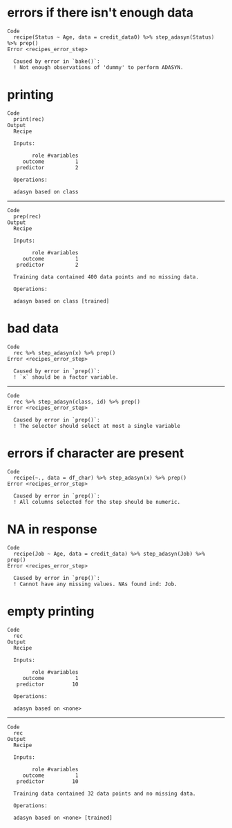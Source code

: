 # errors if there isn't enough data

    Code
      recipe(Status ~ Age, data = credit_data0) %>% step_adasyn(Status) %>% prep()
    Error <recipes_error_step>
      
      Caused by error in `bake()`:
      ! Not enough observations of 'dummy' to perform ADASYN.

# printing

    Code
      print(rec)
    Output
      Recipe
      
      Inputs:
      
            role #variables
         outcome          1
       predictor          2
      
      Operations:
      
      adasyn based on class

---

    Code
      prep(rec)
    Output
      Recipe
      
      Inputs:
      
            role #variables
         outcome          1
       predictor          2
      
      Training data contained 400 data points and no missing data.
      
      Operations:
      
      adasyn based on class [trained]

# bad data

    Code
      rec %>% step_adasyn(x) %>% prep()
    Error <recipes_error_step>
      
      Caused by error in `prep()`:
      ! `x` should be a factor variable.

---

    Code
      rec %>% step_adasyn(class, id) %>% prep()
    Error <recipes_error_step>
      
      Caused by error in `prep()`:
      ! The selector should select at most a single variable

# errors if character are present

    Code
      recipe(~., data = df_char) %>% step_adasyn(x) %>% prep()
    Error <recipes_error_step>
      
      Caused by error in `prep()`:
      ! All columns selected for the step should be numeric.

# NA in response

    Code
      recipe(Job ~ Age, data = credit_data) %>% step_adasyn(Job) %>% prep()
    Error <recipes_error_step>
      
      Caused by error in `prep()`:
      ! Cannot have any missing values. NAs found ind: Job.

# empty printing

    Code
      rec
    Output
      Recipe
      
      Inputs:
      
            role #variables
         outcome          1
       predictor         10
      
      Operations:
      
      adasyn based on <none>

---

    Code
      rec
    Output
      Recipe
      
      Inputs:
      
            role #variables
         outcome          1
       predictor         10
      
      Training data contained 32 data points and no missing data.
      
      Operations:
      
      adasyn based on <none> [trained]

